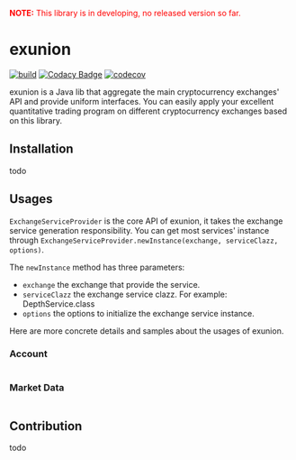 <html><p style="color:red;"><b>NOTE:</b> This library is in developing, no released version so far.</p></html>

# exunion

[![build](https://github.com/Robothy/exunion/actions/workflows/build.yml/badge.svg?branch=master)](https://github.com/Robothy/exunion/actions/workflows/build.yml)
[![Codacy Badge](https://api.codacy.com/project/badge/Grade/8f2a3cdd2123424babc2a1d5e2806e01?branch=master)](https://www.codacy.com/manual/robothyluo/exunion?utm_source=github.com&amp;utm_medium=referral&amp;utm_content=Robothy/exunion&amp;utm_campaign=Badge_Grade)
[![codecov](https://codecov.io/gh/Robothy/exunion/branch/master/graph/badge.svg?token=OVxYsn9I2j)](https://codecov.io/gh/Robothy/exunion)

exunion is a Java lib that aggregate the main cryptocurrency exchanges' API and provide uniform interfaces. 
You can easily apply your excellent quantitative trading program on different cryptocurrency exchanges based on this library.

## Installation

todo

## Usages

`ExchangeServiceProvider` is the core API of exunion, it takes the exchange service generation responsibility. 
You can get most services' instance through `ExchangeServiceProvider.newInstance(exchange, serviceClazz, options)`. 

The `newInstance` method has three parameters:

+ `exchange`  the exchange that provide the service.
+ `serviceClazz`  the exchange service clazz. For example: DepthService.class
+ `options`  the options to initialize the exchange service instance.

Here are more concrete details and samples about the usages of exunion. 

### Account

```java
```

### Market Data

```java
```

## Contribution

todo
